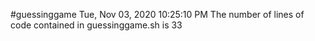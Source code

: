 #guessinggame Tue, Nov 03, 2020 10:25:10 PM The number of lines of code contained in guessinggame.sh is 33

